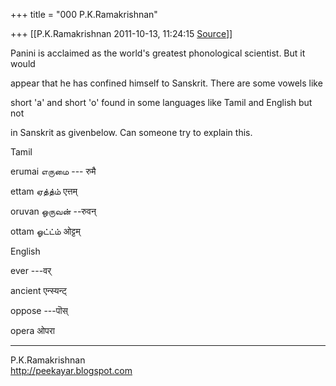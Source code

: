 +++
title = "000 P.K.Ramakrishnan"

+++
[[P.K.Ramakrishnan	2011-10-13, 11:24:15 [Source](https://groups.google.com/g/samskrita/c/7jyLy_x14eY)]]



Panini is acclaimed as the world's greatest phonological scientist. But it would

appear that he has confined himself to Sanskrit. There are some vowels like

short 'a' and short 'o' found in some languages like Tamil and English but not

in Sanskrit as givenbelow. Can someone try to explain this.

  

Tamil

erumai எருமை --- रुमै

ettam ஏத்த்ம் एत्तम्

oruvan ஒருவன் --रुवन्

ottam ஓட்ட்ம் ओट्टम्

  

English

ever ---वर्

ancient एन्स्यन्ट्

oppose ---पॊस्

opera ओपरा



-----------------------------------  
P.K.Ramakrishnan  
<http://peekayar.blogspot.com>


